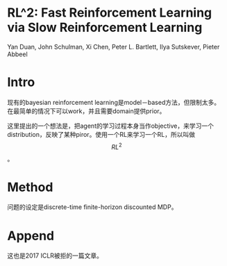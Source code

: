 # RL^2: Fast Reinforcement Learning via Slow Reinforcement Learning

Yan Duan, John Schulman, Xi Chen, Peter L. Bartlett, Ilya Sutskever, Pieter Abbeel

# Intro

现有的bayesian reinforcement learning是model－based方法，但限制太多。在最简单的情况下可以work，并且需要domain提供prior。

这里提出的一个想法是，把agent的学习过程本身当作objective，来学习一个distribution，反映了某种piror。使用一个RL来学习一个RL，所以叫做$$RL^2$$。

# Method

问题的设定是discrete-time finite-horizon discounted MDP。

# Append

这也是2017 ICLR被拒的一篇文章。